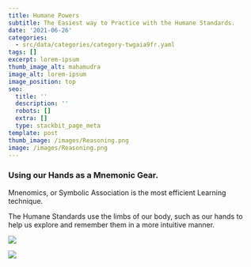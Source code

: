 ```yaml
---
title: Humane Powers
subtitle: The Easiest way to Practice with the Humane Standards.
date: '2021-06-26'
categories:
  - src/data/categories/category-twgaia9fr.yaml
tags: []
excerpt: lorem-ipsum
thumb_image_alt: mahamudra
image_alt: lorem-ipsum
image_position: top
seo:
  title: ''
  description: ''
  robots: []
  extra: []
  type: stackbit_page_meta
template: post
thumb_image: /images/Reasoning.png
image: /images/Reasoning.png
---
```

### Using our Hands as a Mnemonic Gear.

Mnenomics, or Symbolic Association is the most efficient Learning technique.

The Humane Standards use the limbs of our body, such as our hands to help us explore and remember them in a more intuitive manner.



![](/\_static/app-assets/RightHand.png)

![](/\_static/app-assets/LeftHand.png)
